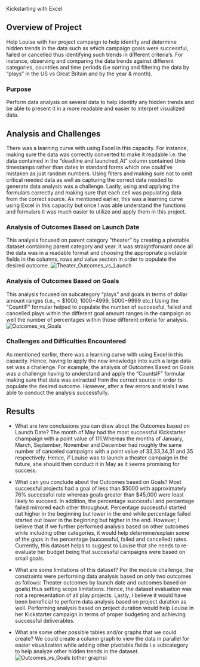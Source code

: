 Kickstarting with Excel
## Overview of Project
Help Louise with her project campaign to help identify and determine hidden trends in the data such as which campaign goals were successful, failed or cancelled thus identifying such trends in different criteria’s. For instance, observing and comparing the data trends against different categories, countries and time periods (i.e sorting and filtering the data by “plays” in the US vs Great Britain and by the year & month). 

### Purpose
Perform data analysis on several data to help identify any hidden trends and be able to present it in a more readable and easier to interpret visualized data.
## Analysis and Challenges
There was a learning curve with using Excel in this capacity. For instance, making sure the data was correctly converted to make it readable i.e. the data contained in the “deadline and launched_At” column contained Unix timestamps rather than dates in standard forms which one could’ve mistaken as just random numbers. Using filters and making sure not to omit critical needed data as well as capturing the correct data needed to generate data analysis was a challenge. Lastly, using and applying the formulars correctly and making sure that each cell was populating data from the correct source. As mentioned earlier, this was a learning curve using Excel in this capacity but once I was able understand the functions and formulars it was much easier to utilize and apply them in this project. 
  
### Analysis of Outcomes Based on Launch Date
This analysis focused on parent category “theater” by creating a pivotable dataset containing parent category and year. It was straightforward once all the data was in a readable format and choosing the appropriate pivotable fields in the columns, rows and value section in order to populate the desired outcome.
![Theater_Outcomes_vs_Launch](https://user-images.githubusercontent.com/89875689/132951432-ba8b6062-968a-4304-a1a0-e3558c088d54.png)

### Analysis of Outcomes Based on Goals
This analysis focused on subcategory “plays” and goals in terms of dollar amount ranges (i.e., < $1000, $1000-$4999, $5000-$9999 etc.) Using the “CountIF” formular helped to populate the number of successful, failed and cancelled plays within the different goal amount ranges in the campaign as well the number of percentages within those different criteria for analysis.
![Outcomes_vs_Goals](https://user-images.githubusercontent.com/89875689/132951439-2242a3b0-d0c8-4ebf-82e1-014605854ca6.png)

### Challenges and Difficulties Encountered
As mentioned earlier, there was a learning curve with using Excel in this capacity. Hence, having to apply the new knowledge into such a large data set was a challenge. For example, the analysis of Outcomes Based on Goals was a challenge having to understand and apply the “CountsIF” formular making sure that data was extracted from the correct source in order to populate the desired outcome. However, after a few errors and trials I was able to conduct the analysis successfully.

## Results
- What are two conclusions you can draw about the Outcomes based on Launch Date?
The month of May had the most successful Kickstarter champaign with a point value of 111.Whereas the months of January, March, September, November and December had roughly the same number of canceled campaigns with a point value of 33,33,34,31 and 35 respectively. Hence, if Louise was to launch a theater campaign in the future, she should then conduct it in May as it seems promising for success. 

- What can you conclude about the Outcomes based on Goals?
Most successful projects had a goal of less than $5000 with approximately 76% successful rate whereas goals greater than $45,000 were least likely to succeed. In addition, the percentage successful and percentage failed mirrored each other throughout. Percentage successful started out higher in the beginning but lower in the end while percentage failed started out lower in the beginning but higher in the end. However, I believe that if we further performed analysis based on other outcomes while including other categories, it would help determine/explain some of the gaps in the percentage (successful, failed and cancelled) rates. Currently, this dataset helps to suggest to Louise that she needs to re-evaluate her budget being that successful campaigns were based on small goals.  
- What are some limitations of this dataset?
Per the module challenge, the constraints were performing data analysis based on only two outcomes as follows: Theater outcomes by launch date and outcomes based on goals) thus setting scope limitations. Hence, the dataset evaluation was not a representation of all play projects. Lastly, I believe it would have been beneficial to perform data analysis based on project duration as well. Performing analysis based on project duration would help Louise in her Kickstarter campaign in terms of proper budgeting and achieving successful deliverables.

- What are some other possible tables and/or graphs that we could create?
We could create a column graph to view the data in parallel for easier visualization while adding other pivotable fields i.e subcategory to help analyze other hidden trends in the dataset. 
![Outcomes_vs_Goals (other graphs)](https://user-images.githubusercontent.com/89875689/132951446-e3aa4468-495c-49e5-9dc7-18338b1fc7f6.png)


  


